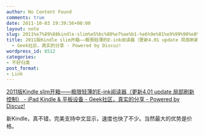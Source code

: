 ```yaml
---
author: No Content Found
comments: true
date: 2011-10-03 19:39:56+00:00
layout: note
slug: 2011%e7%89%88kindle-slim%e5%bc%80%e7%ae%b1-%e6%9e%81%e9%99%90%e8%bd%bb%e8%96%84%e7%9a%84e-ink%e9%98%85%e8%af%bb%e5%99%a8%ef%bc%88%e6%9b%b4%e6%96%b04-01-update-%e5%b1%80%e9%83%a8
title: 2011版Kindle slim开箱——极限轻薄的E-ink阅读器（更新4.01 update 局部刷新控制） - iPad Kindle & 平板设备
  - Geek社区，真实的分享 - Powered by Discuz!
wordpress_id: 6512
categories:
- 不好归类
post_format:
- Link
---
```


[2011版Kindle slim开箱——极限轻薄的E-ink阅读器（更新4.01 update 局部刷新控制） - iPad Kindle & 平板设备 - Geek社区，真实的分享 - Powered by Discuz!](http://bbs.ifanr.com/forum.php?mod=viewthread&tid=11207&extra=&page=1)

新Kindle，真不错，完美支持中文显示，速度也快了不少。当然最大的优势是价格。
